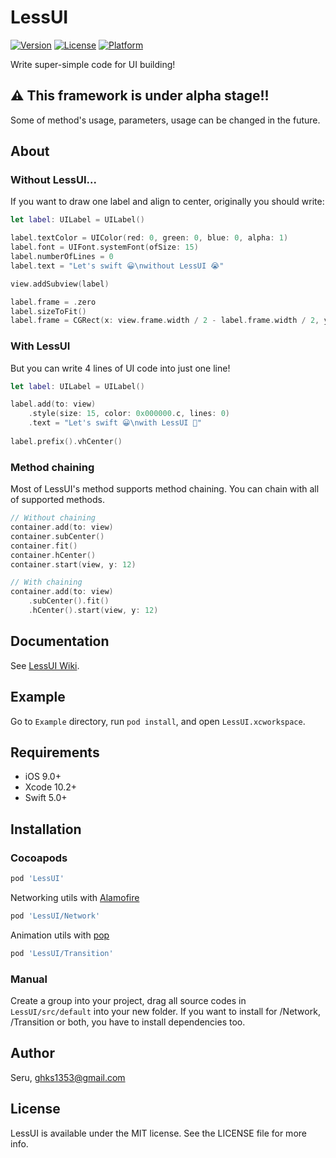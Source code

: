 # LessUI

[![Version](https://img.shields.io/cocoapods/v/LessUI.svg?style=flat)](https://cocoapods.org/pods/LessUI)
[![License](https://img.shields.io/cocoapods/l/LessUI.svg?style=flat)](https://cocoapods.org/pods/LessUI)
[![Platform](https://img.shields.io/cocoapods/p/LessUI.svg?style=flat)](https://cocoapods.org/pods/LessUI)

Write super-simple code for UI building!

## ⚠ This framework is under alpha stage!!

Some of method's usage, parameters, usage can be changed in the future.

## About

### Without LessUI...

If you want to draw one label and align to center, originally you should write:

```swift
let label: UILabel = UILabel()

label.textColor = UIColor(red: 0, green: 0, blue: 0, alpha: 1)
label.font = UIFont.systemFont(ofSize: 15)
label.numberOfLines = 0
label.text = "Let's swift 😀\nwithout LessUI 😭"

view.addSubview(label)

label.frame = .zero
label.sizeToFit()
label.frame = CGRect(x: view.frame.width / 2 - label.frame.width / 2, y: view.frame.height / 2 - label.frame.height / 2, label.frame.width, label.frame.height)
```

### With LessUI

But you can write 4 lines of UI code into just one line!

```swift
let label: UILabel = UILabel()

label.add(to: view)
    .style(size: 15, color: 0x000000.c, lines: 0)
    .text = "Let's swift 😀\nwith LessUI 🎉"
           
label.prefix().vhCenter()
```

### Method chaining

Most of LessUI's method supports method chaining. You can chain with all of supported methods.

```swift
// Without chaining
container.add(to: view)
container.subCenter()
container.fit()
container.hCenter()
container.start(view, y: 12)

// With chaining
container.add(to: view)
    .subCenter().fit()
    .hCenter().start(view, y: 12)
```

## Documentation

See [LessUI Wiki](https://github.com/ghks1353/LessUI/wiki).

## Example

Go to `Example` directory, run `pod install`, and open `LessUI.xcworkspace`.

## Requirements

- iOS 9.0+
- Xcode 10.2+
- Swift 5.0+


## Installation

### Cocoapods

```ruby
pod 'LessUI'
```

Networking utils with [Alamofire](https://github.com/Alamofire/Alamofire)

```ruby
pod 'LessUI/Network'
```

Animation utils with [pop](https://github.com/facebook/pop)

```ruby
pod 'LessUI/Transition'
```

### Manual

Create a group into your project, drag all source codes in `LessUI/src/default` into your new folder. If you want to install for /Network, /Transition or both, you have to install dependencies too.

## Author

Seru, ghks1353@gmail.com

## License

LessUI is available under the MIT license. See the LICENSE file for more info.
